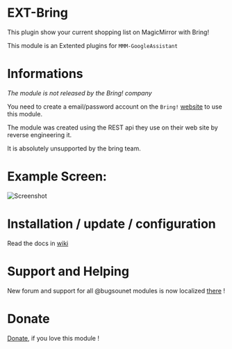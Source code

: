 # EXT-Bring

This plugin show your current shopping list on MagicMirror with Bring!

This module is an Extented plugins for `MMM-GoogleAssistant`

# Informations

*The module is not released by the Bring! company*

You need to create a email/password account on the `Bring!` [website](https://web.getbring.com/) to use this module.

The module was created using the REST api they use on their web site by reverse engineering it.

It is absolutely unsupported by the bring team.

# Example Screen:
![Screenshot](Screenshot.JPG)

# Installation / update / configuration
Read the docs in [wiki](https://wiki.bugsounet.fr/EXT-Bring)

# Support and Helping
New forum and support for all @bugsounet modules is now localized [there](https://forum.bugsounet.fr) !
 
# Donate
 [Donate](https://www.paypal.com/cgi-bin/webscr?cmd=_s-xclick&hosted_button_id=TTHRH94Y4KL36&source=url), if you love this module !
